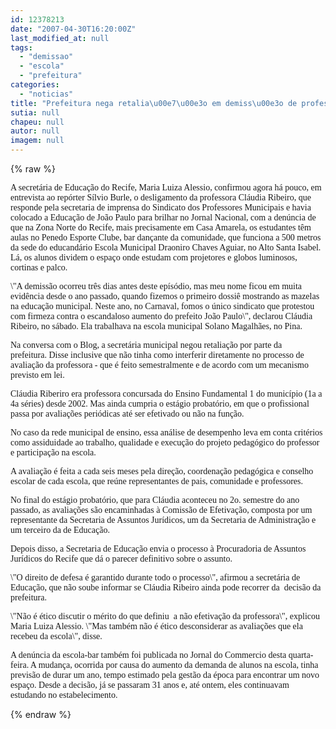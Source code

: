 ```yaml
---
id: 12378213
date: "2007-04-30T16:20:00Z"
last_modified_at: null
tags:
  - "demissao"
  - "escola"
  - "prefeitura"
categories:
  - "noticias"
title: "Prefeitura nega retalia\u00e7\u00e3o em demiss\u00e3o de professora que denunciou escola funcionando em bar"
sutia: null
chapeu: null
autor: null
imagem: null
---
```

{% raw %}
<p><P><FONT face=Verdana>A secretária de Educação do Recife, Maria Luiza Alessio, confirmou agora há pouco, em entrevista ao repórter Sílvio Burle, o desligamento da professora Cláudia Ribeiro, que responde pela secretaria de imprensa do Sindicato dos Professores Municipais e havia colocado a Educação de João Paulo para brilhar no Jornal Nacional, com a denúncia de que na Zona Norte do Recife, mais precisamente em Casa Amarela, os estudantes têm aulas no Penedo Esporte Clube, bar dançante da comunidade, que funciona a 500 metros da sede do educandário Escola Municipal Draoniro Chaves Aguiar, no Alto Santa Isabel. Lá, os alunos dividem o espaço onde estudam com projetores e globos luminosos, cortinas e palco. </FONT></P></p>
<p><P><FONT face=Verdana>\"A demissão ocorreu três dias antes deste epísódio, mas meu nome ficou em muita evidência desde o ano passado, quando fizemos o primeiro dossiê mostrando as mazelas na educação municipal. Neste ano, no Carnaval, fomos o único sindicato que protestou com firmeza contra o escandaloso aumento do prefeito João Paulo\", declarou Cláudia Ribeiro, no sábado. Ela trabalhava na escola municipal Solano Magalhães, no Pina.</FONT></P></p>
<p><P><FONT face=Verdana>Na conversa com o Blog, a secretária municipal negou retaliação por parte da prefeitura.&nbsp;Disse inclusive que não tinha como interferir diretamente no processo de avaliação da professora - que é feito semestralmente e de acordo com um mecanismo previsto em lei.</FONT></P></p>
<p><P><FONT face=Verdana>Cláudia Riberiro era professora concursada do Ensino Fundamental 1 do município (1a a 4a séries) desde 2002.&nbsp;Mas ainda cumpria o estágio probatório, em que o profissional passa por avaliações periódicas&nbsp;até ser efetivado ou não na função.</FONT></P></p>
<p><P><FONT face=Verdana>No caso da rede municipal de ensino,&nbsp;essa análise de desempenho leva em conta critérios como assiduidade ao trabalho, qualidade e execução do projeto pedagógico do professor e participação na escola.</FONT></P></p>
<p><P><FONT face=Verdana>A avaliação é feita a cada seis meses pela direção, coordenação pedagógica e conselho escolar de cada escola,&nbsp;que reúne representantes de pais, comunidade e professores.</FONT></P></p>
<p><P><FONT face=Verdana>No final do estágio probatório, que para Cláudia aconteceu no 2o. semestre do ano passado, as avaliações são encaminhadas à Comissão de Efetivação, composta por um representante da Secretaria de Assuntos Jurídicos, um da Secretaria de Administração e um terceiro da de Educação.</FONT></P></p>
<p><P><FONT face=Verdana>Depois disso, a Secretaria de Educação envia o processo à Procuradoria de Assuntos Jurídicos do Recife que dá o parecer definitivo sobre o assunto.</FONT></P></p>
<p><P><FONT face=Verdana>\"O direito de defesa&nbsp;é garantido durante todo o processo\", afirmou a secretária de Educação, que não soube informar se Cláudia Ribeiro ainda pode recorrer da&nbsp; decisão da prefeitura. </FONT></P></p>
<p><P><FONT face=Verdana>\"Não é ético discutir&nbsp;o mérito do&nbsp;que definiu&nbsp; a&nbsp;não efetivação da professora\", explicou Maria Luiza Alessio. \"Mas também não é ético desconsiderar as avaliações que ela recebeu da escola\", disse. </FONT></P></p>
<p><P><FONT face=Verdana>A denúncia da escola-bar também foi publicada no Jornal do Commercio desta quarta-feira. A mudança, ocorrida por causa do aumento da demanda de alunos na escola, tinha previsão de durar um ano, tempo estimado pela gestão da época para encontrar um novo espaço. Desde a decisão, já se passaram 31 anos e, até ontem, eles continuavam estudando no estabelecimento.</FONT></P> </p>
{% endraw %}